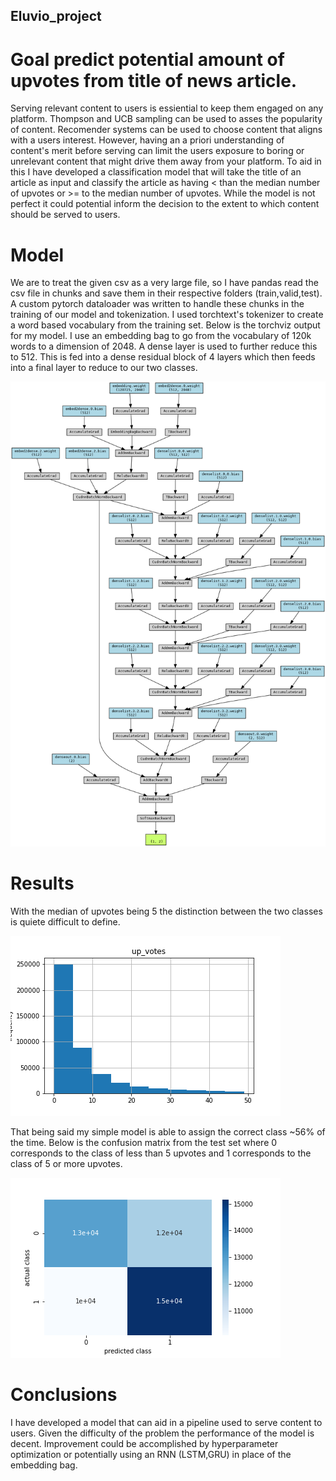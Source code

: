 ## Eluvio_project
# Goal predict potential amount of upvotes from title of news article.
Serving relevant content to users is essiential to keep them engaged on any platform.
Thompson and UCB sampling can be used to asses the popularity of content.
Recomender systems can be used to choose content that aligns with a users interest.
However, having an a priori understanding of content's merit before serving can limit the users 
exposure to boring or unrelevant content that might drive them away from your platform.
To aid in this I have developed a classification model that will take the title of an 
article as input and classify the article as having < than the median number of upvotes
or >= to the median number of upvotes. While the model is not perfect it could potential
inform the decision to the extent to which content should be served to users. 

# Model
We are to treat the given csv as a very large file, so I have pandas read the csv file in chunks 
and save them in their respective folders (train,valid,test). A custom pytorch dataloader was written
to handle these chunks in the training of our model and tokenization. I used torchtext's tokenizer
to create a word based vocabulary from the training set. Below is the torchviz output for my model.
I use an embedding bag to go from the vocabulary of 120k words to a dimension of 2048. A dense
layer is used to further reduce this to 512. This is fed into a dense residual block of 4 layers 
which then feeds into a final layer to reduce to our two classes.

![](https://github.com/dnoci001/Eluvio_project/blob/main/images/torchviz.png)

# Results
With the median of upvotes being 5 the distinction between the two classes is quiete difficult to
define.

![](https://github.com/dnoci001/Eluvio_project/blob/main/images/upvotes_hist.png)

That being said my simple model is able to assign the correct class ~56% of the time.
Below is the confusion matrix from the test set where 0 corresponds to the class of less than 5 upvotes and 1
corresponds to the class of 5 or more upvotes.

![](https://github.com/dnoci001/Eluvio_project/blob/main/images/confusion_mat.png)

# Conclusions
I have developed a model that can aid in a pipeline used to serve content to users. Given the difficulty of the problem
the performance of the model is decent. Improvement could be accomplished by hyperparameter optimization or potentially
using an RNN (LSTM,GRU) in place of the embedding bag.
